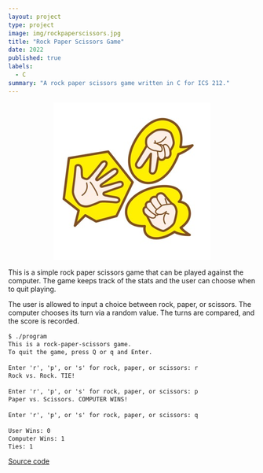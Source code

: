 ```yaml
---
layout: project
type: project
image: img/rockpaperscissors.jpg
title: "Rock Paper Scissors Game"
date: 2022
published: true
labels:
  - C
summary: "A rock paper scissors game written in C for ICS 212."
---
```

<p align="center">
  <img class="img-fluid" src="../img/rockpaperscissorssmall.jpeg">
</p>

This is a simple rock paper scissors game that can be played against the computer. The game keeps track of the stats and the user can choose when to quit playing. 

The user is allowed to input a choice between rock, paper, or scissors. The computer chooses its turn via a random value. The turns are compared, and the score is recorded. 

```
$ ./program
This is a rock-paper-scissors game.
To quit the game, press Q or q and Enter.

Enter 'r', 'p', or 's' for rock, paper, or scissors: r
Rock vs. Rock. TIE!

Enter 'r', 'p', or 's' for rock, paper, or scissors: p
Paper vs. Scissors. COMPUTER WINS!

Enter 'r', 'p', or 's' for rock, paper, or scissors: q

User Wins: 0
Computer Wins: 1
Ties: 1
```
[Source code](https://github.com/jamesgphan/rock-paper-scissors)
